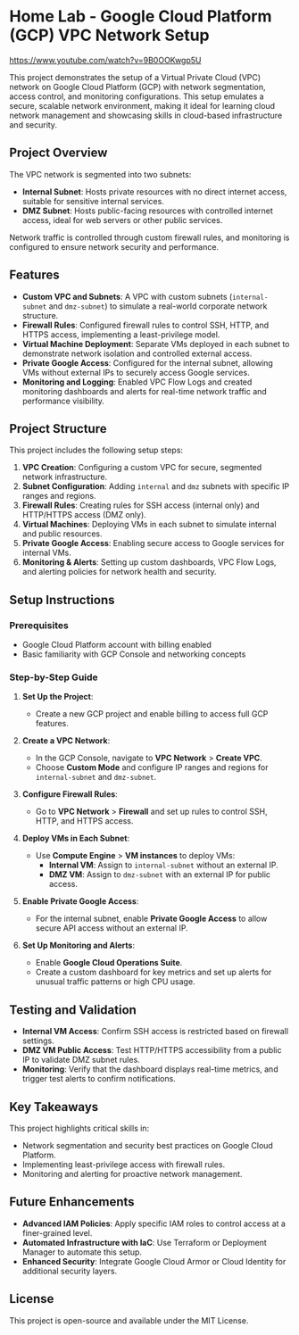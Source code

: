 # Home Lab - Google Cloud Platform (GCP) VPC Network Setup

https://www.youtube.com/watch?v=9B0OOKwgp5U

This project demonstrates the setup of a Virtual Private Cloud (VPC) network on Google Cloud Platform (GCP) with network segmentation, access control, and monitoring configurations. This setup emulates a secure, scalable network environment, making it ideal for learning cloud network management and showcasing skills in cloud-based infrastructure and security.

## Project Overview

The VPC network is segmented into two subnets:
- **Internal Subnet**: Hosts private resources with no direct internet access, suitable for sensitive internal services.
- **DMZ Subnet**: Hosts public-facing resources with controlled internet access, ideal for web servers or other public services.

Network traffic is controlled through custom firewall rules, and monitoring is configured to ensure network security and performance.

## Features

- **Custom VPC and Subnets**: A VPC with custom subnets (`internal-subnet` and `dmz-subnet`) to simulate a real-world corporate network structure.
- **Firewall Rules**: Configured firewall rules to control SSH, HTTP, and HTTPS access, implementing a least-privilege model.
- **Virtual Machine Deployment**: Separate VMs deployed in each subnet to demonstrate network isolation and controlled external access.
- **Private Google Access**: Configured for the internal subnet, allowing VMs without external IPs to securely access Google services.
- **Monitoring and Logging**: Enabled VPC Flow Logs and created monitoring dashboards and alerts for real-time network traffic and performance visibility.

## Project Structure

This project includes the following setup steps:

1. **VPC Creation**: Configuring a custom VPC for secure, segmented network infrastructure.
2. **Subnet Configuration**: Adding `internal` and `dmz` subnets with specific IP ranges and regions.
3. **Firewall Rules**: Creating rules for SSH access (internal only) and HTTP/HTTPS access (DMZ only).
4. **Virtual Machines**: Deploying VMs in each subnet to simulate internal and public resources.
5. **Private Google Access**: Enabling secure access to Google services for internal VMs.
6. **Monitoring & Alerts**: Setting up custom dashboards, VPC Flow Logs, and alerting policies for network health and security.

## Setup Instructions

### Prerequisites

- Google Cloud Platform account with billing enabled
- Basic familiarity with GCP Console and networking concepts

### Step-by-Step Guide

1. **Set Up the Project**: 
   - Create a new GCP project and enable billing to access full GCP features.

2. **Create a VPC Network**:
   - In the GCP Console, navigate to **VPC Network** > **Create VPC**.
   - Choose **Custom Mode** and configure IP ranges and regions for `internal-subnet` and `dmz-subnet`.

3. **Configure Firewall Rules**:
   - Go to **VPC Network** > **Firewall** and set up rules to control SSH, HTTP, and HTTPS access.

4. **Deploy VMs in Each Subnet**:
   - Use **Compute Engine** > **VM instances** to deploy VMs:
     - **Internal VM**: Assign to `internal-subnet` without an external IP.
     - **DMZ VM**: Assign to `dmz-subnet` with an external IP for public access.

5. **Enable Private Google Access**:
   - For the internal subnet, enable **Private Google Access** to allow secure API access without an external IP.

6. **Set Up Monitoring and Alerts**:
   - Enable **Google Cloud Operations Suite**.
   - Create a custom dashboard for key metrics and set up alerts for unusual traffic patterns or high CPU usage.

## Testing and Validation

- **Internal VM Access**: Confirm SSH access is restricted based on firewall settings.
- **DMZ VM Public Access**: Test HTTP/HTTPS accessibility from a public IP to validate DMZ subnet rules.
- **Monitoring**: Verify that the dashboard displays real-time metrics, and trigger test alerts to confirm notifications.

## Key Takeaways

This project highlights critical skills in:
- Network segmentation and security best practices on Google Cloud Platform.
- Implementing least-privilege access with firewall rules.
- Monitoring and alerting for proactive network management.

## Future Enhancements

- **Advanced IAM Policies**: Apply specific IAM roles to control access at a finer-grained level.
- **Automated Infrastructure with IaC**: Use Terraform or Deployment Manager to automate this setup.
- **Enhanced Security**: Integrate Google Cloud Armor or Cloud Identity for additional security layers.

## License

This project is open-source and available under the MIT License.
